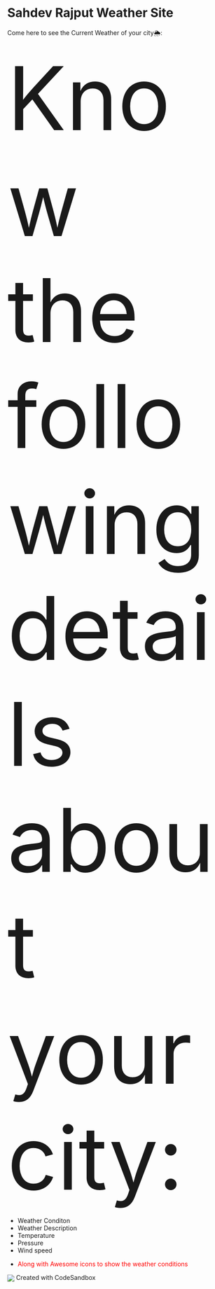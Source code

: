 # Sahdev Rajput Weather Site
Come here to see the Current Weather of your city🌦️:

<div style="font-size:200px">Know the following details about your city: </div>
<ul>
  <li>Weather Conditon</li>
  <li>Weather Description</li>
  <li>Temperature</li>
  <li>Pressure</li>
  <li>Wind speed</li>
  <li>  <p style="color:red">Along with Awesome icons to show the weather conditions</p>
</li>
  </ul>
<img align="center" src="https://media3.giphy.com/media/3oEjHGZkrolm9UgvM4/200w.webp?cid=ecf05e478njc3qmry50y8jv69e0u05ec7zs1zhispwkw6yz7&ep=v1_gifs_search&rid=200w.webp&ct=g">
Created with CodeSandbox
